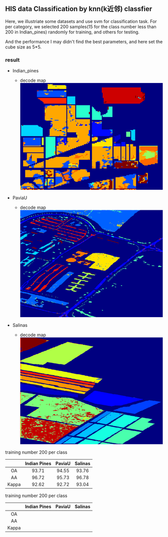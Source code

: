 ## HIS data Classification by knn(k近邻) classfier

Here, we illustriate some datasets and use svm for classification task.
For per category, we selected 200 samples(15 for the class number less than 200 in Indian_pines) randomly for training, and others for testing.

And the performance I may didn't find the best parameters, and here set the cube size as 5*5. 

### result
- Indian_pines
    - decode map
    ![decode_map](./result/0/decode_mapIndian_pines.png)


- PaviaU
    - decode map
    ![decode_map](./result/0/decode_mapPaviaU.png)

- Salinas
    - decode map
    ![decode_map](./result/0/decode_mapSalinas.png)

training number 200 per class

|       | Indian Pines | PaviaU   | Salinas |
|:-----:|:------------:|:--------:|:-------:|
|OA     |   93.71      |  94.55   |  93.76  |
|AA     |   96.72      |  95.73   |  96.78  |
|Kappa  |   92.62      |  92.72   |  93.04  |


training number 200 per class

|       | Indian Pines | PaviaU   | Salinas |
|:-----:|:------------:|:--------:|:-------:|
|OA     |         |     |    |
|AA     |         |     |    |
|Kappa  |         |     |    |